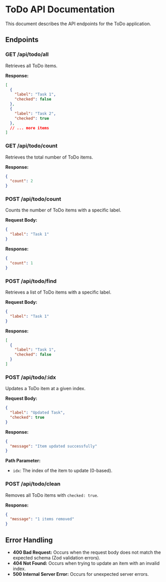 # ToDo API Documentation

This document describes the API endpoints for the ToDo application.

## Endpoints

### GET /api/todo/all

Retrieves all ToDo items.

**Response:**

```json
[
  {
    "label": "Task 1",
    "checked": false
  },
  {
    "label": "Task 2",
    "checked": true
  },
  // ... more items
]
```

### GET /api/todo/count

Retrieves the total number of ToDo items.

**Response:**

```json
{
  "count": 2
}
```

### POST /api/todo/count

Counts the number of ToDo items with a specific label.

**Request Body:**

```json
{
  "label": "Task 1"
}
```

**Response:**

```json
{
  "count": 1
}
```

### POST /api/todo/find

Retrieves a list of ToDo items with a specific label.

**Request Body:**

```json
{
  "label": "Task 1"
}
```

**Response:**

```json
[
  {
    "label": "Task 1",
    "checked": false
  }
]
```

### POST /api/todo/:idx

Updates a ToDo item at a given index.

**Request Body:**

```json
{
  "label": "Updated Task",
  "checked": true
}
```

**Response:**

```json
{
  "message": "Item updated successfully"
}
```

**Path Parameter:**

-   `idx`: The index of the item to update (0-based).

### POST /api/todo/clean

Removes all ToDo items with `checked: true`.

**Response:**

```json
{
  "message": "1 items removed"
}
```

## Error Handling

-   **400 Bad Request:** Occurs when the request body does not match the expected schema (Zod validation errors).
-   **404 Not Found:** Occurs when trying to update an item with an invalid index.
-   **500 Internal Server Error:** Occurs for unexpected server errors.
